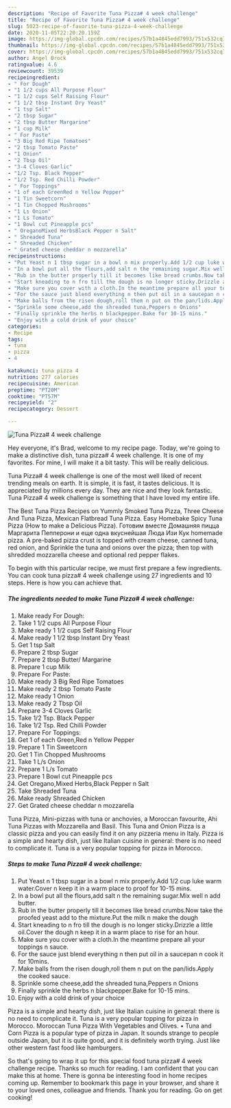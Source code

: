 ```yaml
---
description: "Recipe of Favorite Tuna Pizza# 4 week challenge"
title: "Recipe of Favorite Tuna Pizza# 4 week challenge"
slug: 5023-recipe-of-favorite-tuna-pizza-4-week-challenge
date: 2020-11-05T22:20:20.159Z
image: https://img-global.cpcdn.com/recipes/57b1a4845edd7993/751x532cq70/tuna-pizza-4-week-challenge-recipe-main-photo.jpg
thumbnail: https://img-global.cpcdn.com/recipes/57b1a4845edd7993/751x532cq70/tuna-pizza-4-week-challenge-recipe-main-photo.jpg
cover: https://img-global.cpcdn.com/recipes/57b1a4845edd7993/751x532cq70/tuna-pizza-4-week-challenge-recipe-main-photo.jpg
author: Angel Brock
ratingvalue: 4.6
reviewcount: 39539
recipeingredient:
- " For Dough"
- "1 1/2 cups All Purpose Flour"
- "1 1/2 cups Self Raising Flour"
- "1 1/2 tbsp Instant Dry Yeast"
- "1 tsp Salt"
- "2 tbsp Sugar"
- "2 tbsp Butter Margarine"
- "1 cup Milk"
- " For Paste"
- "3 Big Red Ripe Tomatoes"
- "2 tbsp Tomato Paste"
- "1 Onion"
- "2 Tbsp Oil"
- "3-4 Cloves Garlic"
- "1/2 Tsp. Black Pepper"
- "1/2 Tsp. Red Chilli Powder"
- " For Toppings"
- "1 of each GreenRed n Yellow Pepper"
- "1 Tin Sweetcorn"
- "1 Tin Chopped Mushrooms"
- "1 Ls Onion"
- "1 Ls Tomato"
- "1 Bowl cut Pineapple pcs"
- " OreganoMixed HerbsBlack Pepper n Salt"
- " Shreaded Tuna"
- " Shreaded Chicken"
- " Grated cheese cheddar n mozzarella"
recipeinstructions:
- "Put Yeast n 1 tbsp sugar in a bowl n mix properly.Add 1/2 cup luke warm water.Cover n keep it in a warm place to proof for 10-15 mins."
- "In a bowl put all the flours,add salt n the remaining sugar.Mix well n add butter."
- "Rub in the butter properly till it becomes like bread crumbs.Now take the proofed yeast add to the mixture.Put the milk n make the dough"
- "Start kneading to n fro till the dough is no longer sticky.Drizzle a little oil.Cover the dough n keep it in a warm place to rise for an hour."
- "Make sure you cover with a cloth.In the meantime prepare all your toppings n sauce."
- "For the sauce just blend everything n then put oil in a saucepan n cook it for 10mins."
- "Make balls from the risen dough,roll them n put on the pan/lids.Apply the cooked sauce."
- "Sprinkle some cheese,add the shreaded tuna,Peppers n Onions"
- "Finally sprinkle the herbs n blackpepper.Bake for 10-15 mins."
- "Enjoy with a cold drink of your choice"
categories:
- Recipe
tags:
- tuna
- pizza
- 4

katakunci: tuna pizza 4 
nutrition: 277 calories
recipecuisine: American
preptime: "PT20M"
cooktime: "PT57M"
recipeyield: "2"
recipecategory: Dessert

---
```



![Tuna Pizza# 4 week challenge](https://img-global.cpcdn.com/recipes/57b1a4845edd7993/751x532cq70/tuna-pizza-4-week-challenge-recipe-main-photo.jpg)

Hey everyone, it's Brad, welcome to my recipe page. Today, we're going to make a distinctive dish, tuna pizza# 4 week challenge. It is one of my favorites. For mine, I will make it a bit tasty. This will be really delicious.

Tuna Pizza# 4 week challenge is one of the most well liked of recent trending meals on earth. It is simple, it is fast, it tastes delicious. It is appreciated by millions every day. They are nice and they look fantastic. Tuna Pizza# 4 week challenge is something that I have loved my entire life.

The Best Tuna Pizza Recipes on Yummly Smoked Tuna Pizza, Three Cheese And Tuna Pizza, Mexican Flatbread Tuna Pizza. Easy Homebake Spicy Tuna Pizza (How to make a Delicious Pizza). Готовим вместе Домашняя пицца Маргарита Пепперони и еще одна вкуснейшая Люда Изи Кук homemade pizza. A pre-baked pizza crust is topped with cream cheese, canned tuna, red onion, and Sprinkle the tuna and onions over the pizza; then top with shredded mozzarella cheese and optional red pepper flakes.


To begin with this particular recipe, we must first prepare a few ingredients. You can cook tuna pizza# 4 week challenge using 27 ingredients and 10 steps. Here is how you can achieve that.

<!--inarticleads1-->

##### The ingredients needed to make Tuna Pizza# 4 week challenge:

1. Make ready  For Dough:
1. Take 1 1/2 cups All Purpose Flour
1. Make ready 1 1/2 cups Self Raising Flour
1. Make ready 1 1/2 tbsp Instant Dry Yeast
1. Get 1 tsp Salt
1. Prepare 2 tbsp Sugar
1. Prepare 2 tbsp Butter/ Margarine
1. Prepare 1 cup Milk
1. Prepare  For Paste:
1. Make ready 3 Big Red Ripe Tomatoes
1. Make ready 2 tbsp Tomato Paste
1. Make ready 1 Onion
1. Make ready 2 Tbsp Oil
1. Prepare 3-4 Cloves Garlic
1. Take 1/2 Tsp. Black Pepper
1. Take 1/2 Tsp. Red Chilli Powder
1. Prepare  For Toppings:
1. Get 1 of each Green,Red n Yellow Pepper
1. Prepare 1 Tin Sweetcorn
1. Get 1 Tin Chopped Mushrooms
1. Take 1 L/s Onion
1. Prepare 1 L/s Tomato
1. Prepare 1 Bowl cut Pineapple pcs
1. Get  Oregano,Mixed Herbs,Black Pepper n Salt
1. Take  Shreaded Tuna
1. Make ready  Shreaded Chicken
1. Get  Grated cheese cheddar n mozzarella


Tuna Pizza, Mini-pizzas with tuna or anchovies, a Moroccan favourite, Ahi Tuna Pizzas with Mozzarella and Basil. This Tuna and Onion Pizza is a classic pizza and you can easily find it on any pizzeria menu in Italy. Pizza is a simple and hearty dish, just like Italian cuisine in general: there is no need to complicate it. Tuna is a very popular topping for pizza in Morocco. 

<!--inarticleads2-->

##### Steps to make Tuna Pizza# 4 week challenge:

1. Put Yeast n 1 tbsp sugar in a bowl n mix properly.Add 1/2 cup luke warm water.Cover n keep it in a warm place to proof for 10-15 mins.
1. In a bowl put all the flours,add salt n the remaining sugar.Mix well n add butter.
1. Rub in the butter properly till it becomes like bread crumbs.Now take the proofed yeast add to the mixture.Put the milk n make the dough
1. Start kneading to n fro till the dough is no longer sticky.Drizzle a little oil.Cover the dough n keep it in a warm place to rise for an hour.
1. Make sure you cover with a cloth.In the meantime prepare all your toppings n sauce.
1. For the sauce just blend everything n then put oil in a saucepan n cook it for 10mins.
1. Make balls from the risen dough,roll them n put on the pan/lids.Apply the cooked sauce.
1. Sprinkle some cheese,add the shreaded tuna,Peppers n Onions
1. Finally sprinkle the herbs n blackpepper.Bake for 10-15 mins.
1. Enjoy with a cold drink of your choice


Pizza is a simple and hearty dish, just like Italian cuisine in general: there is no need to complicate it. Tuna is a very popular topping for pizza in Morocco. Moroccan Tuna Pizza With Vegetables and Olives. • Tuna and Corn Pizza is a popular type of pizza in Japan. It sounds strange to people outside Japan, but it is quite good, and it is definitely worth trying. Just like other western fast food like hamburgers. 

So that's going to wrap it up for this special food tuna pizza# 4 week challenge recipe. Thanks so much for reading. I am confident that you can make this at home. There is gonna be interesting food in home recipes coming up. Remember to bookmark this page in your browser, and share it to your loved ones, colleague and friends. Thank you for reading. Go on get cooking!
